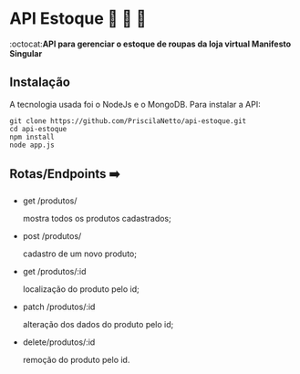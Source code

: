# API Estoque :shirt: :womans_clothes: :jeans:

:octocat:**API para gerenciar o estoque de roupas da loja virtual Manifesto Singular**

## Instalação

A tecnologia usada foi o NodeJs e o MongoDB.
Para instalar a API:

```
git clone https://github.com/PriscilaNetto/api-estoque.git
cd api-estoque
npm install
node app.js
```

## Rotas/Endpoints :arrow_right:

- get /produtos/

  mostra todos os produtos cadastrados;

- post /produtos/

  cadastro de um novo produto;

- get /produtos/:id

  localização do produto pelo id;

- patch /produtos/:id

  alteração dos dados do produto pelo id;

- delete/produtos/:id

  remoção do produto pelo id.
